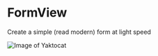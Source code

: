 # FormView
Create a simple (read modern) form at light speed

![Image of Yaktocat](https://drive.google.com/open?id=1WaqZyydLJWHzbcrYOtXgsTPLiYxpp01o)

